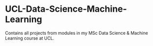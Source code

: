 # UCL-Data-Science-Machine-Learning
Contains all projects from modules in my MSc Data Science &amp; Machine Learning course at UCL.
